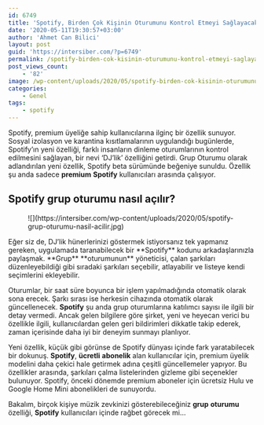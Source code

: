 ```yaml
---
id: 6749
title: 'Spotify, Birden Çok Kişinin Oturumunu Kontrol Etmeyi Sağlayacak'
date: '2020-05-11T19:30:57+03:00'
author: 'Ahmet Can Bilici'
layout: post
guid: 'https://intersiber.com/?p=6749'
permalink: /spotify-birden-cok-kisinin-oturumunu-kontrol-etmeyi-saglayacak/
post_views_count:
    - '82'
image: /wp-content/uploads/2020/05/spotify-birden-cok-kisinin-oturumunu-kontrol-etmeyi-saglayacak.jpg
categories:
    - Genel
tags:
    - spotify
---
```


Spotify, premium üyeliğe sahip kullanıcılarına ilginç bir özellik sunuyor. Sosyal izolasyon ve karantina kısıtlamalarının uygulandığı bugünlerde, Spotify’ın yeni özelliği, farklı insanların dinleme oturumlarının kontrol edilmesini sağlayan, bir nevi ‘DJ’lik’ özelliğini getirdi. Grup Oturumu olarak adlandırılan yeni özellik, Spotify beta sürümünde beğeniye sunuldu. Özellik şu anda sadece **premium** **Spotify** kullanıcıları arasında çalışıyor.

## Spotify grup oturumu nasıl açılır?

<figure class="wp-block-image size-large">![](https://intersiber.com/wp-content/uploads/2020/05/spotify-grup-oturumu-nasil-acilir.jpg)</figure>Eğer siz de, DJ’lik hünerlerinizi göstermek istiyorsanız tek yapmanız gereken, uygulamada taranabilecek bir **Spotify** kodunu arkadaşlarınızla paylaşmak. **Grup** **oturumunun** yöneticisi, çalan şarkıları düzenleyebildiği gibi sıradaki şarkıları seçebilir, atlayabilir ve listeye kendi seçimlerini ekleyebilir.

Oturumlar, bir saat süre boyunca bir işlem yapılmadığında otomatik olarak sona erecek. Şarkı sırası ise herkesin cihazında otomatik olarak güncellenecek. **Spotify** şu anda grup oturumlarına katılımcı sayısı ile ilgili bir detay vermedi. Ancak gelen bilgilere göre şirket, yeni ve heyecan verici bu özellikle ilgili, kullanıcılardan gelen geri bildirimleri dikkatle takip ederek, zaman içerisinde daha iyi bir deneyim sunmayı planlıyor.

Yeni özellik, küçük gibi görünse de Spotify dünyası içinde fark yaratabilecek bir dokunuş. **Spotify**, **ücretli** **abonelik** alan kullanıcılar için, premium üyelik modelini daha çekici hale getirmek adına çeşitli güncellemeler yapıyor. Bu özellikler arasında, şarkıları çalma listelerinden gizleme gibi seçenekler bulunuyor. Spotify, önceki dönemde premium aboneler için ücretsiz Hulu ve Google Home Mini abonelikleri de sunuyordu.

Bakalım, birçok kişiye müzik zevkinizi gösterebileceğiniz **grup** **oturumu** özelliği, **Spotify** kullanıcıları içinde rağbet görecek mi…